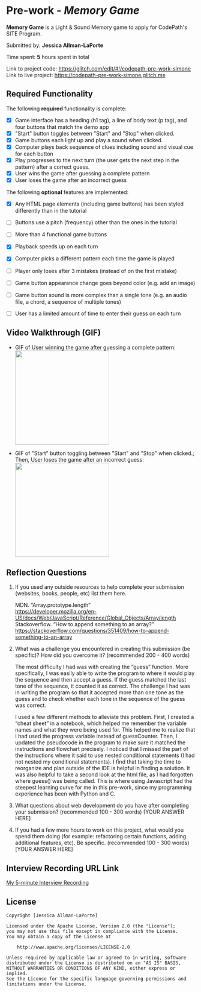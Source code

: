 # Pre-work - *Memory Game*

**Memory Game** is a Light & Sound Memory game to apply for CodePath's SITE Program. 

Submitted by: **Jessica Allman-LaPorte**

Time spent: **5** hours spent in total

Link to project code: https://glitch.com/edit/#!/codepath-pre-work-simone <br>
Link to live project: https://codepath-pre-work-simone.glitch.me


## Required Functionality

The following **required** functionality is complete:

* [X] Game interface has a heading (h1 tag), a line of body text (p tag), and four buttons that match the demo app
* [x] "Start" button toggles between "Start" and "Stop" when clicked. 
* [X] Game buttons each light up and play a sound when clicked. 
* [X] Computer plays back sequence of clues including sound and visual cue for each button
* [X] Play progresses to the next turn (the user gets the next step in the pattern) after a correct guess. 
* [X] User wins the game after guessing a complete pattern
* [X] User loses the game after an incorrect guess

The following **optional** features are implemented:

* [X] Any HTML page elements (including game buttons) has been styled differently than in the tutorial
* [ ] Buttons use a pitch (frequency) other than the ones in the tutorial
* [ ] More than 4 functional game buttons
* [X] Playback speeds up on each turn
* [X] Computer picks a different pattern each time the game is played
* [ ] Player only loses after 3 mistakes (instead of on the first mistake)
* [ ] Game button appearance change goes beyond color (e.g. add an image)
* [ ] Game button sound is more complex than a single tone (e.g. an audio file, a chord, a sequence of multiple tones)
* [ ] User has a limited amount of time to enter their guess on each turn



## Video Walkthrough (GIF)

* GIF of User winning the game after guessing a complete pattern: 
<br><img src=https://recordit.co/SpQxFpdpb1.gif width=250><br>

* GIF of "Start" button toggling between "Start" and "Stop" when clicked.; <br>
    Then, User loses the game after an incorrect guess: 
    <br><img src=https://recordit.co/uVFhAFh0ft.gif width=250><br>



## Reflection Questions

1. If you used any outside resources to help complete your submission (websites, books, people, etc) list them here.

    MDN. “Array.prototype.length” <br>
        https://developer.mozilla.org/en-US/docs/Web/JavaScript/Reference/Global_Objects/Array/length 
    Stackoverflow. “How to append something to an array?” <br>
        https://stackoverflow.com/questions/351409/how-to-append-something-to-an-array


2. What was a challenge you encountered in creating this submission (be specific)? How did you overcome it? (recommended 200 - 400 words) 

	The most difficulty I had was with creating the “guess” function. More specifically, I was easily able to write the program to where it would play the sequence and then accept a guess. If the guess matched the last tone of the sequence, it counted it as correct. The challenge I had was in writing the program so that it accepted more than one tone as the guess and to check whether each tone in the sequence of the guess was correct. 
    
	I used a few different methods to alleviate this problem. First, I created a “cheat sheet” in a notebook, which helped me remember the variable names and what they were being used for. This helped me to realize that I had used the progress variable instead of guessCounter. Then, I updated the pseudocode in the program to make sure it matched the instructions and flowchart precisely. I noticed that I missed the part of the instructions where it said to use nested conditional statements (I had not nested my conditional statements). I find that taking the time to reorganize and plan outside of the IDE is helpful in finding a solution. It was also helpful to take a second look at the html file, as I had forgotten where guess() was being called. This is where using Javascript had the steepest learning curve for me in this pre-work, since my programming experience has been with Python and C. 


3. What questions about web development do you have after completing your submission? (recommended 100 - 300 words) 
[YOUR ANSWER HERE]

4. If you had a few more hours to work on this project, what would you spend them doing (for example: refactoring certain functions, adding additional features, etc). Be specific. (recommended 100 - 300 words) 
[YOUR ANSWER HERE]



## Interview Recording URL Link

[My 5-minute Interview Recording](your-link-here)


## License

    Copyright [Jessica Allman-LaPorte]

    Licensed under the Apache License, Version 2.0 (the "License");
    you may not use this file except in compliance with the License.
    You may obtain a copy of the License at

        http://www.apache.org/licenses/LICENSE-2.0

    Unless required by applicable law or agreed to in writing, software
    distributed under the License is distributed on an "AS IS" BASIS,
    WITHOUT WARRANTIES OR CONDITIONS OF ANY KIND, either express or implied.
    See the License for the specific language governing permissions and
    limitations under the License.